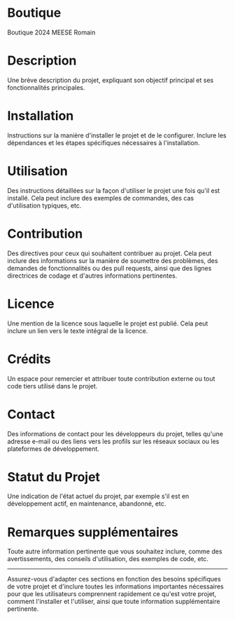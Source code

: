 # Boutique
Boutique 2024 MEESE Romain

# Description

Une brève description du projet, expliquant son objectif principal et ses fonctionnalités principales.

# Installation

Instructions sur la manière d'installer le projet et de le configurer. Inclure les dépendances et les étapes spécifiques nécessaires à l'installation.

# Utilisation

Des instructions détaillées sur la façon d'utiliser le projet une fois qu'il est installé. Cela peut inclure des exemples de commandes, des cas d'utilisation typiques, etc.

# Contribution

Des directives pour ceux qui souhaitent contribuer au projet. Cela peut inclure des informations sur la manière de soumettre des problèmes, des demandes de fonctionnalités ou des pull requests, ainsi que des lignes directrices de codage et d'autres informations pertinentes.

# Licence

Une mention de la licence sous laquelle le projet est publié. Cela peut inclure un lien vers le texte intégral de la licence.

# Crédits

Un espace pour remercier et attribuer toute contribution externe ou tout code tiers utilisé dans le projet.

# Contact

Des informations de contact pour les développeurs du projet, telles qu'une adresse e-mail ou des liens vers les profils sur les réseaux sociaux ou les plateformes de développement.

# Statut du Projet

Une indication de l'état actuel du projet, par exemple s'il est en développement actif, en maintenance, abandonné, etc.

# Remarques supplémentaires

Toute autre information pertinente que vous souhaitez inclure, comme des avertissements, des conseils d'utilisation, des exemples de code, etc.

---

Assurez-vous d'adapter ces sections en fonction des besoins spécifiques de votre projet et d'inclure toutes les informations importantes nécessaires pour que les utilisateurs comprennent rapidement ce qu'est votre projet, comment l'installer et l'utiliser, ainsi que toute information supplémentaire pertinente.